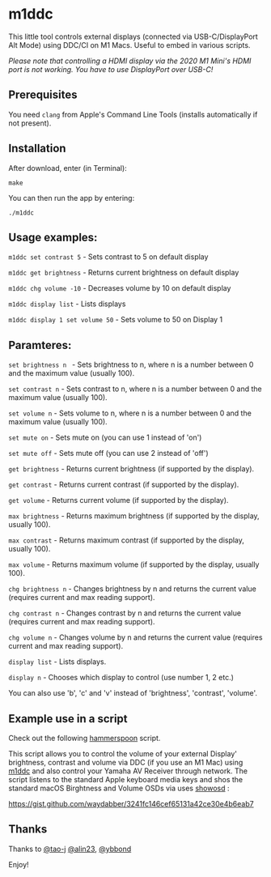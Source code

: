 # m1ddc

This little tool controls external displays (connected via USB-C/DisplayPort Alt Mode) using DDC/CI on M1 Macs. Useful to embed in various scripts.

*Please note that controlling a HDMI display via the 2020 M1 Mini's HDMI port is not working. You have to use DisplayPort over USB-C!*

## Prerequisites

You need `clang` from Apple's Command Line Tools (installs automatically if not present).

## Installation

After download, enter (in Terminal):

    make

You can then run the app by entering:

    ./m1ddc

## Usage examples:

`m1ddc set contrast 5` - Sets contrast to 5 on default display

`m1ddc get brightness` - Returns current brightness on default display

`m1ddc chg volume -10` - Decreases volume by 10 on default display

`m1ddc display list` - Lists displays

`m1ddc display 1 set volume 50` - Sets volume to 50 on Display 1

## Paramteres:

`set brightness n ` - Sets brightness to n, where n is a number between 0 and the maximum value (usually 100).

`set contrast n` - Sets contrast to n, where n is a number between 0 and the maximum value (usually 100).

`set volume n` - Sets volume to n, where n is a number between 0 and the maximum value (usually 100).

`set mute on` - Sets mute on (you can use 1 instead of 'on')

`set mute off` - Sets mute off (you can use 2 instead of 'off')

`get brightness` - Returns current brightness (if supported by the display).

`get contrast` - Returns current contrast (if supported by the display).

`get volume` - Returns current volume (if supported by the display).

`max brightness` - Returns maximum brightness (if supported by the display, usually 100).

`max contrast` - Returns maximum contrast (if supported by the display, usually 100).

`max volume` - Returns maximum volume (if supported by the display, usually 100).

`chg brightness n` - Changes brightness by n and returns the current value (requires current and max reading support).

`chg contrast n` - Changes contrast by n and returns the current value (requires current and max reading support).

`chg volume n` - Changes volume by n and returns the current value (requires current and max reading support).

`display list` - Lists displays.

`display n` - Chooses which display to control (use number 1, 2 etc.)

You can also use 'b', 'c' and 'v' instead of 'brightness', 'contrast', 'volume'.

## Example use in a script

Check out the following [hammerspoon](https://github.com/Hammerspoon/hammerspoon) script. 

This script allows you to control the volume of your external Display' brightness, contrast and volume via DDC (if you use an M1 Mac) using [m1ddc](https://github.com/waydabber/m1ddc) and also control your Yamaha AV Receiver through network. The script listens to the standard Apple keyboard media keys and shos the standard macOS Birghtness and Volume OSDs via uses [showosd](https://github.com/waydabber/showosd) :

https://gist.github.com/waydabber/3241fc146cef65131a42ce30e4b6eab7

## Thanks

Thanks to [@tao-j](https://github.com/tao-j) [@alin23](https://github.com/alin23), [@ybbond](https://github.com/ybbond)

Enjoy!
